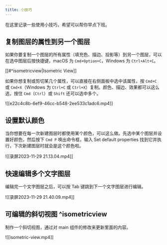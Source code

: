 ```yaml
---
title: 小技巧
---
```


在这里记录一些使用小技巧，希望可以帮你早点下班。

## 复制图层的属性到另一个图层

如果你要复制一个图层的所有属性（填充色、描边、投影等）到另一个图层，可以在选中图层后按快捷键，macOS 为 `Cmd+Option+C`，Windows 为 `Ctrl+Alt+C`。

[[#^isometricview|Isometric View]]

如果你想复制或剪切某几个属性，可以直接在右侧面板中选中该属性，按 `Cmd+C` 或 `Cmd+X`（Windows 为 `Ctrl+C` 或 `Ctrl+X`）复制。颜色、描边、效果都可以这么选，按住 `Cmd`（`Ctrl`）或 `Shift` 还可以选中多个。

![[e22c4c8b-6ef9-46cc-b548-2ee533c1adc6.mp4]]

## 设置默认颜色
当你想要在每一次新建图层时都使用某个颜色，可以这么做。先选中某个图层并设置好颜色，然后按下 `Cmd P` 唤出命令框，输入 Set default properties 找到它并执行，下次新建图层时就会是这个颜色啦。

![[录屏2023-11-29 21.13.04.mp4]]

## 快速编辑多个文字图层
编辑完一个文字图层之后，可以按 Tab 键跳到下一个文字图层进行编辑。

![[录屏2023-11-29 21.40.09.mp4]]

## 可编辑的斜切视图 ^isometricview
制作一个斜切视图，通过对 main 组件的修改来更新里面的内容。

![[isometric-view.mp4]]